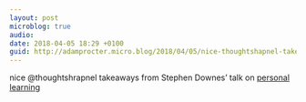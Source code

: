 ```yaml
---
layout: post
microblog: true
audio: 
date: 2018-04-05 18:29 +0100
guid: http://adamprocter.micro.blog/2018/04/05/nice-thoughtshapnel-takeaways.html
---
```

nice @thoughtshrapnel takeaways from Stephen Downes’ talk on [personal learning ](http://dctr.pro/25j) 
